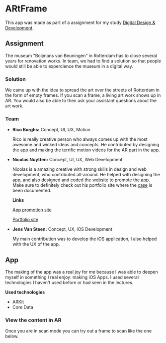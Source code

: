 # ARtFrame

This app was made as part of a assignment for my study [Digital Design & Development](https://www.howest.be/en/programmes/bachelor/devine).

## Assignment

The museum "Boijmans van Beuningen" in Rotterdam has to close several years for renovation works. In team, we had to find a solution so that people would still be able to expercience the museum in a digital way.

### Solution

We came up with the idea to spread the art over the streets of Rotterdam in the form of empty frames. If you scan a frame, a living art work shows up in AR. You would also be able to then ask your assistant questions about the art work.

### Team

* __Rico Borghs:__ Concept, UI, UX, Motion

    Rico is really creative person who always comes up with the most awesome and wicked ideas and concepts. He contributed by designing the app and making the terrific motion videos for the AR part in the app.

* __Nicolas Nuytten:__ Concept, UI, UX, Web Development

    Nicolas is a amazing creative with strong skills in design and web development, who contributed all-around. He helped with designing the app, and also designed and coded the website to promote the app. Make sure to definitely check out his portfolio site where the [case](https://nicolasnuytten.github.io/src/work/artframe.html) is been documented.

    __Links__

    [App promotion site](http://student.howest.be/nicolas.nuytten/20172018/ma4/artframe/)

    [Portfolio site](https://nicolasnuytten.github.io/src/index.html)

* __Jens Van Steen:__ Concept, UX, iOS Development

    My main contribution was to develop the iOS application, I also helped with the UX of the app.

## App

The making of the app was a real joy for me because I was able to deepen myself in something I real enjoy: making iOS Apps. I used several technologies I haven't used before or had seen in the lectures.

__Used technologies__

* ARKit
* Core Data


### View the content in AR

Once you are in scan mode you can try out a frame to scan like the one below.
